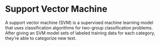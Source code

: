 # Support Vector Machine
A support vector machine (SVM) is a supervised machine learning model that uses classification algorithms for two-group classification problems. After giving an SVM model sets of labeled training data for each category, they’re able to categorize new text.
